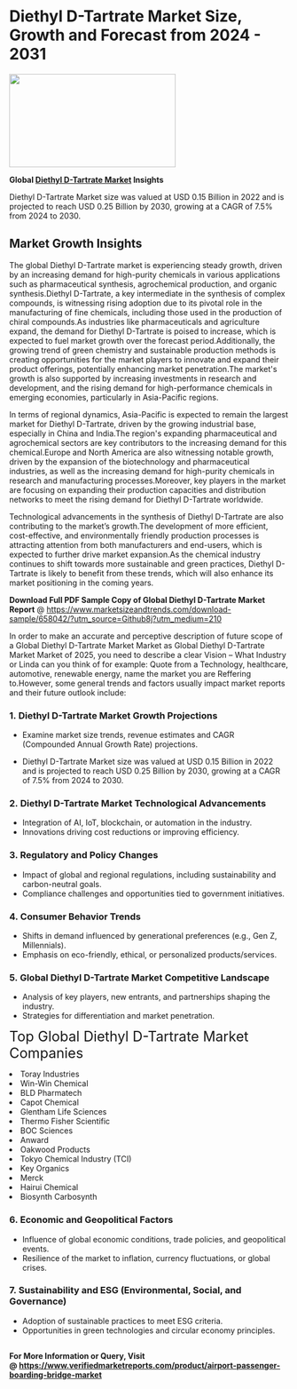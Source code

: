 <H1>Diethyl D-Tartrate Market Size, Growth and Forecast from 2024 - 2031</H1><img class="aligncenter size-medium wp-image-584254" src="https://thirdeyenews.in/wp-content/uploads/2024/09/Global-Market-Research-300x168.jpeg" alt="" width="300" height="168" /><p><strong>Global&nbsp;<a href="https://www.marketsizeandtrends.com/download-sample/658042/?utm_source=Github8j?utm_medium=210">Diethyl D-Tartrate Market</a> Insights</strong></p><p>Diethyl D-Tartrate Market size was valued at USD 0.15 Billion in 2022 and is projected to reach USD 0.25 Billion by 2030, growing at a CAGR of 7.5% from 2024 to 2030.</p><p><h2>Market Growth Insights</h2> <p>The global Diethyl D-Tartrate market is experiencing steady growth, driven by an increasing demand for high-purity chemicals in various applications such as pharmaceutical synthesis, agrochemical production, and organic synthesis.Diethyl D-Tartrate, a key intermediate in the synthesis of complex compounds, is witnessing rising adoption due to its pivotal role in the manufacturing of fine chemicals, including those used in the production of chiral compounds.As industries like pharmaceuticals and agriculture expand, the demand for Diethyl D-Tartrate is poised to increase, which is expected to fuel market growth over the forecast period.Additionally, the growing trend of green chemistry and sustainable production methods is creating opportunities for the market players to innovate and expand their product offerings, potentially enhancing market penetration.The market's growth is also supported by increasing investments in research and development, and the rising demand for high-performance chemicals in emerging economies, particularly in Asia-Pacific regions.</p> <p>In terms of regional dynamics, Asia-Pacific is expected to remain the largest market for Diethyl D-Tartrate, driven by the growing industrial base, especially in China and India.The region's expanding pharmaceutical and agrochemical sectors are key contributors to the increasing demand for this chemical.Europe and North America are also witnessing notable growth, driven by the expansion of the biotechnology and pharmaceutical industries, as well as the increasing demand for high-purity chemicals in research and manufacturing processes.Moreover, key players in the market are focusing on expanding their production capacities and distribution networks to meet the rising demand for Diethyl D-Tartrate worldwide.</p> <p>Technological advancements in the synthesis of Diethyl D-Tartrate are also contributing to the market’s growth.The development of more efficient, cost-effective, and environmentally friendly production processes is attracting attention from both manufacturers and end-users, which is expected to further drive market expansion.As the chemical industry continues to shift towards more sustainable and green practices, Diethyl D-Tartrate is likely to benefit from these trends, which will also enhance its market positioning in the coming years.</p> <p><span class=""><strong>Download Full PDF Sample Copy of Global Diethyl D-Tartrate Market Report</strong> @ <a href="https://www.marketsizeandtrends.com/download-sample/658042/?utm_source=Github8j?utm_medium=210" target="_blank">https://www.marketsizeandtrends.com/download-sample/658042/?utm_source=Github8j?utm_medium=210</a></span></p><p>In order to make an accurate and perceptive description of future scope of a Global&nbsp;Diethyl D-Tartrate Market Market as Global&nbsp;Diethyl D-Tartrate Market Market of 2025, you need to describe a clear Vision &ndash; What Industry or Linda can you think of for example: Quote from a Technology, healthcare, automotive, renewable energy, name the market you are Reffering to.However, some general trends and factors usually impact market reports and their future outlook include:</p><h3>1.&nbsp;<strong>Diethyl D-Tartrate Market Growth Projections</strong></h3><ul><li>Examine market size trends, revenue estimates and CAGR (Compounded Annual Growth Rate) projections.</li><li><p>Diethyl D-Tartrate Market size was valued at USD 0.15 Billion in 2022 and is projected to reach USD 0.25 Billion by 2030, growing at a CAGR of 7.5% from 2024 to 2030.</p></li></ul><h3>2.&nbsp;<strong>Diethyl D-Tartrate Market Technological Advancements</strong></h3><ul><li>Integration of AI, IoT, blockchain, or automation in the industry.</li><li>Innovations driving cost reductions or improving efficiency.</li></ul><h3>3.&nbsp;<strong>Regulatory and Policy Changes</strong></h3><ul><li>Impact of global and regional regulations, including sustainability and carbon-neutral goals.</li><li>Compliance challenges and opportunities tied to government initiatives.</li></ul><h3>4.&nbsp;<strong>Consumer Behavior Trends</strong></h3><ul><li>Shifts in demand influenced by generational preferences (e.g., Gen Z, Millennials).</li><li>Emphasis on eco-friendly, ethical, or personalized products/services.</li></ul><h3>5.&nbsp;<strong>Global Diethyl D-Tartrate Market Competitive Landscape</strong></h3><ul><li>Analysis of key players, new entrants, and partnerships shaping the industry.</li><li>Strategies for differentiation and market penetration.</li></ul><p data-pm-slice="1 1 []"><span style="color: inherit; font-family: inherit; font-size: 25px;">Top Global Diethyl D-Tartrate Market Companies</span></p><div class="" data-test-id=""><p><li>Toray Industries</li><li> Win-Win Chemical</li><li> BLD Pharmatech</li><li> Capot Chemical</li><li> Glentham Life Sciences</li><li> Thermo Fisher Scientific</li><li> BOC Sciences</li><li> Anward</li><li> Oakwood Products</li><li> Tokyo Chemical Industry (TCI)</li><li> Key Organics</li><li> Merck</li><li> Hairui Chemical</li><li> Biosynth Carbosynth</li></p></div><h3>6.&nbsp;<strong>Economic and Geopolitical Factors</strong></h3><ul><li>Influence of global economic conditions, trade policies, and geopolitical events.</li><li>Resilience of the market to inflation, currency fluctuations, or global crises.</li></ul><h3>7.&nbsp;<strong>Sustainability and ESG (Environmental, Social, and Governance)</strong></h3><ul><li>Adoption of sustainable practices to meet ESG criteria.</li><li>Opportunities in green technologies and circular economy principles.</li></ul><h2><strong style="font-size: 14px;">For More Information or Query, Visit @&nbsp;</strong><a style="background-color: #ffffff; font-size: 14px;" href="https://www.marketsizeandtrends.com/report/diethyl-d-tartrate-market/" target="_blank">https://www.verifiedmarketreports.com/product/airport-passenger-boarding-bridge-market</a></h2>